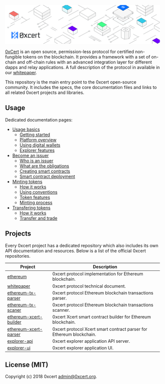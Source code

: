 <img src="assets/cover.png" />

[0xCert](https://0xcert.org) is an open source, permission-less protocol for certified non-fungible
tokens on the blockchain. It provides a framework with a set of on-chain and off-chain rules with an advanced integration layer for different dapps and relay applications. A full description of the protocol in available in our [whitepaper](https://0xcert.org/whitepaper.pdf).

This repository is the main entry point to the 0xcert open-source community. It includes the specs, the core documentation files and links to all related 0xcert projects and libraries. 

## Usage

Dedicated documentation pages:

* [Usage basics](/)
  * [Getting started](/)
  * [Platform overview](/)
  * [Using digital wallets](/)
  * [Explorer features](/)
* [Become an issuer](/)
  * [Who is an issuer](/)
  * [What are the obligations](/)
  * [Creating smart contracts](/)
  * [Smart contract deployment](/)
* [Minting tokens](/)
  * [How it works](/)
  * [Using conventions](/)
  * [Token features](/)
  * [Minting process](/)
* [Transfering tokens](/)
  * [How it works](/)
  * [Transfer and trade](/)

## Projects

Every 0xcert project has a dedicated repository which also includes its own API documentation and resources. Below is a list of the official 0xcert repositories.

| Project | Description
|-|-
| [ethereum](https://github.com/0xcert/ethereum) | 0xcert protocol implementation for Ethereum blockchain.
| [whitepaper](https://github.com/0xcert/whitepaper) | 0xcert protocol technical document.
| [ethereum-tx-parser](https://github.com/0xcert/ethereum-tx-parser) | 0xcert protocol Ethereum blockchain transactions parser.
| [ethereum-tx-scaner](https://github.com/0xcert/ethereum-tx-scaner) | 0xcert protocol Ethereum blockchain transactions scanner.
| [ethereum-xcert-builder](https://github.com/0xcert/ethereum-xcert-builder) | 0xcert Xcert smart contract builder for Ethereum blockchain.
| [ethereum-xcert-parser](https://github.com/0xcert/ethereum-xcert-parser) | 0xcert protocol Xcert smart contract parser for Ethereum blockchain.
| [explorer-api](https://github.com/0xcert/explorer-api) | 0xcert explorer application API server.
| [explorer-ui](https://github.com/0xcert/explorer-ui) | 0xcert explorer application UI.

## License (MIT)

Copyright (c) 2018 0xcert <admin@0xcert.org>.
